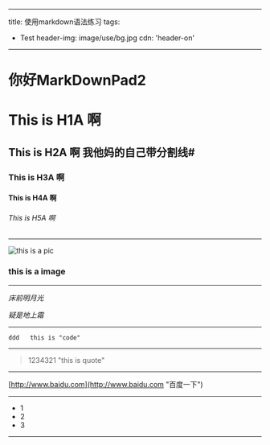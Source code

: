 ﻿---

title: 使用markdown语法练习
tags:
  - Test
header-img: image/use/bg.jpg
cdn: 'header-on'
---


# 你好MarkDownPad2 #


# This is H1A 啊 #

## This is H2A 啊 我他妈的自己带分割线#

### This is H3A 啊 #

#### This is H4A 啊 #

###### This is H5A 啊 #

---

![this is a pic](http://otoqommvz.bkt.clouddn.com/weijuchiluntu.jpg)     
### this is a image #

---

*床前明月光*

*疑是地上霜*

---

    ddd   this is "code"

---

> 1234321 "this is quote"

---

[http://www.baidu.com](http://www.baidu.com "百度一下")

---

- 1
- 2
- 3

---